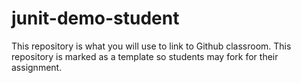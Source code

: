 # junit-demo-student

This repository is what you will use to link to Github classroom. This repository is marked as a template so students may fork for their assignment.
